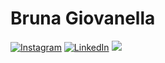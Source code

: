 # Bruna Giovanella
[![Instagram](https://img.shields.io/badge/Instagram-%23E4405F.svg?logo=Instagram&logoColor=white)](https://instagram.com/bruna_giovanella) [![LinkedIn](https://img.shields.io/badge/LinkedIn-%230077B5.svg?logo=linkedin&logoColor=white)](https://www.linkedin.com/in/bruna-giovanella-0aba1927a/) [![](https://visitcount.itsvg.in/api?id=bruna-giovanella&icon=9&color=6)](https://visitcount.itsvg.in)

